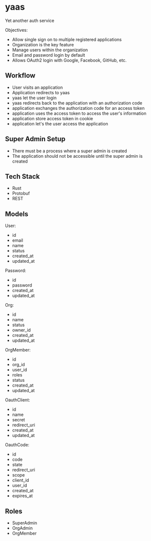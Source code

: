 # yaas

Yet another auth service

Objectives:
- Allow single sign on to multiple registered applications
- Organization is the key feature
- Manage users within the organization
- Email and password login by default
- Allows OAuth2 login with Google, Facebook, GitHub, etc.

## Workflow

- User visits an application
- Application redirects to yaas
- yaas let the user login
- yaas redirects back to the application with an authorization code
- application exchanges the authorization code for an access token
- application uses the access token to access the user's information
- application store access token in cookie
- application let's the user access the application

## Super Admin Setup

- There must be a process where a super admin is created
- The application should not be accessible until the super admin is created

## Tech Stack

- Rust
- Protobuf
- REST

## Models

User:
- id
- email
- name
- status
- created_at
- updated_at

Password:
- id
- password
- created_at
- updated_at

Org:
- id
- name
- status
- owner_id
- created_at
- updated_at

OrgMember:
- id
- org_id
- user_id
- roles
- status
- created_at
- updated_at

OauthClient:
- id
- name
- secret
- redirect_uri
- created_at
- updated_at

OauthCode:
- id
- code
- state
- redirect_uri
- scope
- client_id
- user_id
- created_at
- expires_at

## Roles

- SuperAdmin
- OrgAdmin
- OrgMember
